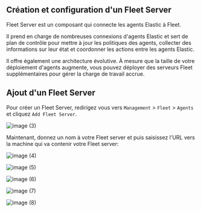 ## Création et configuration d'un Fleet Server

Fleet Server est un composant qui connecte les agents Elastic à Fleet. 

Il prend en charge de nombreuses connexions d'agents Elastic et sert de plan de contrôle pour mettre à jour les politiques des agents, collecter des informations sur leur état et coordonner les actions entre les agents Elastic. 

Il offre également une architecture évolutive. À mesure que la taille de votre déploiement d'agents augmente, vous pouvez déployer des serveurs Fleet supplémentaires pour gérer la charge de travail accrue.

## Ajout d'un Fleet Server

Pour créer un Fleet Server, redirigez vous vers `Management` > `Fleet` > `Agents` et cliquez `Add Fleet Server`.

![image (3)](https://user-images.githubusercontent.com/123748177/235185808-f9ab69d5-fcda-4239-b179-b9bdb6e80f24.png)

Maintenant, donnez un nom à votre Fleet server et puis saisissez l'URL vers la machine qui va contenir votre Fleet server:

![image (4)](https://user-images.githubusercontent.com/123748177/235185833-4b055fa0-77f6-44ab-8443-b5d8b39573db.png)


![image (5)](https://user-images.githubusercontent.com/123748177/235185830-6e642b02-2d9b-4369-a662-a2dbcac9fd9a.png)

![image (6)](https://user-images.githubusercontent.com/123748177/235185826-6207b2e0-d961-4be6-ba4a-bb8c57b84c4d.png)

![image (7)](https://user-images.githubusercontent.com/123748177/235185818-e0c637c1-af60-4fdf-8c61-498afb99aa0c.png)

![image (8)](https://user-images.githubusercontent.com/123748177/235185814-dce93a77-9637-4900-ab73-203f1e8f4616.png)

